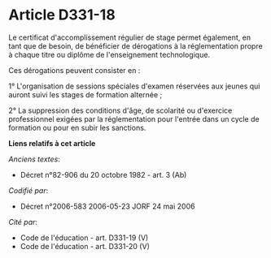 # Article D331-18

Le certificat d'accomplissement régulier de stage permet également, en tant que de besoin, de bénéficier de dérogations à la
réglementation propre à chaque titre ou diplôme de l'enseignement technologique.

Ces dérogations peuvent consister en :

1° L'organisation de sessions spéciales d'examen réservées aux jeunes qui auront suivi les stages de formation alternée ;

2° La suppression des conditions d'âge, de scolarité ou d'exercice professionnel exigées par la réglementation pour l'entrée
dans un cycle de formation ou pour en subir les sanctions.

**Liens relatifs à cet article**

_Anciens textes_:

  - Décret n°82-906 du 20 octobre 1982 - art. 3 (Ab)

_Codifié par_:

  - Décret n°2006-583 2006-05-23 JORF 24 mai 2006

_Cité par_:

  - Code de l'éducation - art. D331-19 (V)
  - Code de l'éducation - art. D331-20 (V)

